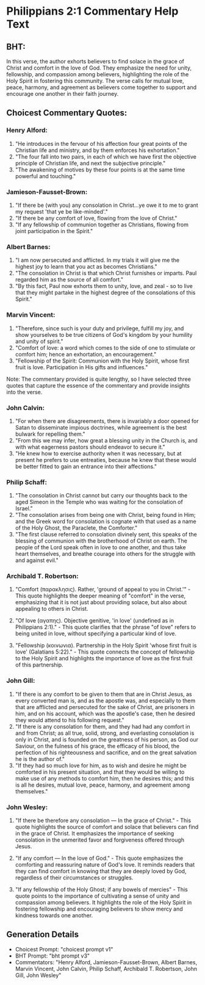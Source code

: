 # Philippians 2:1 Commentary Help Text

## BHT:
In this verse, the author exhorts believers to find solace in the grace of Christ and comfort in the love of God. They emphasize the need for unity, fellowship, and compassion among believers, highlighting the role of the Holy Spirit in fostering this community. The verse calls for mutual love, peace, harmony, and agreement as believers come together to support and encourage one another in their faith journey.

## Choicest Commentary Quotes:
### Henry Alford:
1. "He introduces in the fervour of his affection four great points of the Christian life and ministry, and by them enforces his exhortation."
2. "The four fall into two pairs, in each of which we have first the objective principle of Christian life, and next the subjective principle."
3. "The awakening of motives by these four points is at the same time powerful and touching."

### Jamieson-Fausset-Brown:
1. "If there be (with you) any consolation in Christ...ye owe it to me to grant my request 'that ye be like-minded'." 
2. "If there be any comfort of love, flowing from the love of Christ." 
3. "If any fellowship of communion together as Christians, flowing from joint participation in the Spirit."

### Albert Barnes:
1. "I am now persecuted and afflicted. In my trials it will give me the highest joy to learn that you act as becomes Christians."
2. "The consolation in Christ is that which Christ furnishes or imparts. Paul regarded him as the source of all comfort."
3. "By this fact, Paul now exhorts them to unity, love, and zeal - so to live that they might partake in the highest degree of the consolations of this Spirit."

### Marvin Vincent:
1. "Therefore, since such is your duty and privilege, fulfill my joy, and show yourselves to be true citizens of God's kingdom by your humility and unity of spirit."
2. "Comfort of love: a word which comes to the side of one to stimulate or comfort him; hence an exhortation, an encouragement."
3. "Fellowship of the Spirit: Communion with the Holy Spirit, whose first fruit is love. Participation in His gifts and influences."

Note: The commentary provided is quite lengthy, so I have selected three quotes that capture the essence of the commentary and provide insights into the verse.

### John Calvin:
1. "For when there are disagreements, there is invariably a door opened for Satan to disseminate impious doctrines, while agreement is the best bulwark for repelling them."
2. "From this we may infer, how great a blessing unity in the Church is, and with what eagerness pastors should endeavor to secure it."
3. "He knew how to exercise authority when it was necessary, but at present he prefers to use entreaties, because he knew that these would be better fitted to gain an entrance into their affections."

### Philip Schaff:
1. "The consolation in Christ cannot but carry our thoughts back to the aged Simeon in the Temple who was waiting for the consolation of Israel." 
2. "The consolation arises from being one with Christ, being found in Him; and the Greek word for consolation is cognate with that used as a name of the Holy Ghost, the Paraclete, the Comforter."
3. "The first clause referred to consolation divinely sent, this speaks of the blessing of communion with the brotherhood of Christ on earth. The people of the Lord speak often in love to one another, and thus take heart themselves, and breathe courage into others for the struggle with and against evil."

### Archibald T. Robertson:
1. "Comfort (παρακλησις). Rather, 'ground of appeal to you in Christ.'" - This quote highlights the deeper meaning of "comfort" in the verse, emphasizing that it is not just about providing solace, but also about appealing to others in Christ.

2. "Of love (αγαπης). Objective genitive, 'in love' (undefined as in Philippians 2:1)." - This quote clarifies that the phrase "of love" refers to being united in love, without specifying a particular kind of love.

3. "Fellowship (κοινωνια). Partnership in the Holy Spirit 'whose first fruit is love' (Galatians 5:22)." - This quote connects the concept of fellowship to the Holy Spirit and highlights the importance of love as the first fruit of this partnership.

### John Gill:
1. "If there is any comfort to be given to them that are in Christ Jesus, as every converted man is, and as the apostle was, and especially to them that are afflicted and persecuted for the sake of Christ, are prisoners in him, and on his account, which was the apostle's case, then he desired they would attend to his following request."
2. "If there is any consolation for them, and they had had any comfort in and from Christ; as all true, solid, strong, and everlasting consolation is only in Christ, and is founded on the greatness of his person, as God our Saviour, on the fulness of his grace, the efficacy of his blood, the perfection of his righteousness and sacrifice, and on the great salvation he is the author of."
3. "If they had so much love for him, as to wish and desire he might be comforted in his present situation, and that they would be willing to make use of any methods to comfort him, then he desires this; and this is all he desires, mutual love, peace, harmony, and agreement among themselves."

### John Wesley:
1. "If there be therefore any consolation — In the grace of Christ." - This quote highlights the source of comfort and solace that believers can find in the grace of Christ. It emphasizes the importance of seeking consolation in the unmerited favor and forgiveness offered through Jesus.

2. "If any comfort — In the love of God." - This quote emphasizes the comforting and reassuring nature of God's love. It reminds readers that they can find comfort in knowing that they are deeply loved by God, regardless of their circumstances or struggles.

3. "If any fellowship of the Holy Ghost; if any bowels of mercies" - This quote points to the importance of cultivating a sense of unity and compassion among believers. It highlights the role of the Holy Spirit in fostering fellowship and encouraging believers to show mercy and kindness towards one another.


## Generation Details
- Choicest Prompt: "choicest prompt v1"
- BHT Prompt: "bht prompt v3"
- Commentators: "Henry Alford, Jamieson-Fausset-Brown, Albert Barnes, Marvin Vincent, John Calvin, Philip Schaff, Archibald T. Robertson, John Gill, John Wesley"
